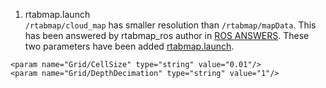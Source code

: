 1. rtabmap.launch  
`/rtabmap/cloud_map` has smaller resolution than `/rtabmap/mapData`. This has been answered by rtabmap_ros author in [ROS ANSWERS](https://answers.ros.org/question/239760/how-to-get-maps-point-cloud-from-rtab_map/). 
   These two parameters have been added [rtabmap.launch](https://github.com/ZhiangChen/target_mapping/blob/master/launch/rtabmap.launch).
```
<param name="Grid/CellSize" type="string" value="0.01"/>
<param name="Grid/DepthDecimation" type="string" value="1"/>
```